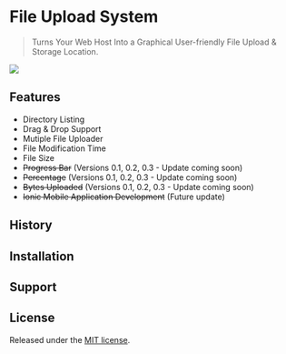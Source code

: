 # File Upload System
> Turns Your Web Host Into a Graphical User-friendly File Upload & Storage Location.

![](https://cloud.githubusercontent.com/assets/24397291/21453767/7a9030a4-c90a-11e6-9d1e-71a869d4818a.png)


## Features
- Directory Listing
- Drag & Drop Support
- Mutiple File Uploader
- File Modification Time
- File Size
- ~~Progress Bar~~ (Versions 0.1, 0.2, 0.3 - Update coming soon) 
- ~~Percentage~~ (Versions 0.1, 0.2, 0.3 - Update coming soon) 
- ~~Bytes Uploaded~~ (Versions 0.1, 0.2, 0.3 - Update coming soon) 
- ~~Ionic Mobile Application Development~~ (Future update) 

## History

## Installation 

## Support 

## License 

Released under the [MIT license](https://opensource.org/licenses/MIT).
